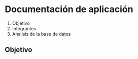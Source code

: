 # Documentación de aplicación
1. Objetivo
2. Integrantes
3. Analisis de la base de datos

## Objetivo
